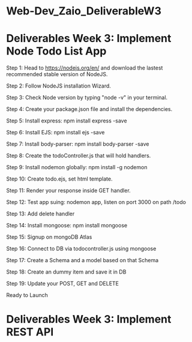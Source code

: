 # Web-Dev_Zaio_DeliverableW3
# Deliverables Week 3: Implement Node Todo List App

Step 1: Head to https://nodejs.org/en/ and download the lastest recommended stable version of NodeJS.

Step 2: Follow NodeJS installation Wizard.

Step 3: Check Node version by typing "node -v" in your terminal.

Step 4: Create your package.json file and install the dependencies.

Step 5: Install express: npm install express -save

Step 6: Install EJS: npm install ejs -save

Step 7: Install body-parser: npm install body-parser -save

Step 8: Create the todoController.js that will hold handlers.

Step 9: Install nodemon globally: npm install -g nodemon

Step 10: Create todo.ejs, set html template.

Step 11: Render your response inside GET handler.

Step 12: Test app suing: nodemon app, listen on port 3000 on path /todo

Step 13: Add delete handler

Step 14: Install mongoose: npm install mongoose

Step 15: Signup on mongoDB Atlas

Step 16: Connect to DB via todocontroller.js using mongoose

Step 17: Create a Schema and a model based on that Schema

Step 18: Create an dummy item and save it in DB

Step 19: Update your POST, GET and DELETE

Ready to Launch

# Deliverables Week 3: Implement REST API
